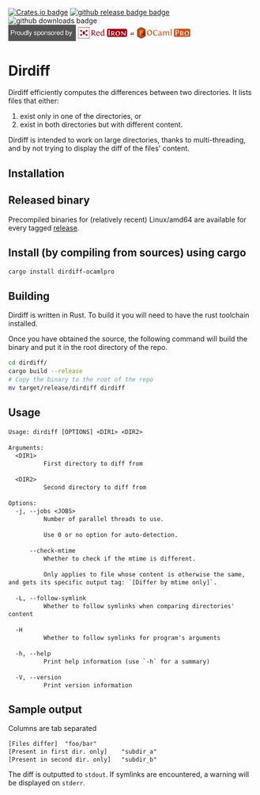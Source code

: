 [![Crates.io badge](https://img.shields.io/crates/v/dirdiff?style=flat-square)](https://crates.io/crates/dirdiff-ocamlpro)
[![github release badge badge](https://img.shields.io/github/v/release/OCamlPro/dirdiff?style=flat-square)](https://github.com/OCamlPro/dirdiff/releases/latest)
![github downloads badge](https://img.shields.io/github/downloads/OCamlPro/dirdiff/total?style=flat-square)
<br/>
[<img src="resources/red-iron-sponsor.png" alt="This project is proudly sponsored by Red Iron, the Rust division of OCamlPro" width="372"/>](https://red-iron.eu/)

Dirdiff
=======

Dirdiff efficiently computes the differences between two directories. It lists files that either:

1. exist only in one of the directories, or
2. exist in both directories but with different content.

Dirdiff is intended to work on large directories, thanks to multi-threading, and by not trying to display the diff of the files' content.

Installation
------------

## Released binary

Precompiled binaries for (relatively recent) Linux/amd64 are available for every tagged [release](https://github.com/OCamlPro/dirdiff/releases).

## Install (by compiling from sources) using cargo

```
cargo install dirdiff-ocamlpro
```

## Building

Dirdiff is written in Rust. To build it you will need to have the rust toolchain installed. 

Once you have obtained the source, the following command will build the binary and put it in the root directory of the repo.

```bash
cd dirdiff/
cargo build --release
# Copy the binary to the root of the repo
mv target/release/dirdiff dirdiff
```

Usage
-----

```
Usage: dirdiff [OPTIONS] <DIR1> <DIR2>

Arguments:
  <DIR1>
          First directory to diff from

  <DIR2>
          Second directory to diff from

Options:
  -j, --jobs <JOBS>
          Number of parallel threads to use.

          Use 0 or no option for auto-detection.

      --check-mtime
          Whether to check if the mtime is different.

          Only applies to file whose content is otherwise the same, and gets its specific output tag: `[Differ by mtime only]`.

  -L, --follow-symlink
          Whether to follow symlinks when comparing directories' content

  -H
          Whether to follow symlinks for program's arguments

  -h, --help
          Print help information (use `-h` for a summary)

  -V, --version
          Print version information
```

Sample output
-------------

Columns are tab separated

```
[Files differ]	"foo/bar"
[Present in first dir. only]	"subdir_a"
[Present in second dir. only]	"subdir_b"
```

The diff is outputted to `stdout`. If symlinks are encountered, a warning will be displayed on `stderr`.